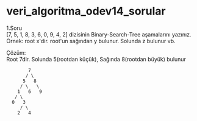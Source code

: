 # veri_algoritma_odev14_sorular

1.Soru<br>
[7, 5, 1, 8, 3, 6, 0, 9, 4, 2] dizisinin Binary-Search-Tree aşamalarını yazınız.
Örnek: root x'dir. root'un sağından y bulunur. Solunda z bulunur vb.

Çözüm:<br>
Root 7dir. Solunda 5(rootdan küçük), Sağında 8(rootdan büyük) bulunur<br>

            7
           / \
          5   8
         / \   \
        1   6   9
       / \
      0   3
         / \
        2   4 

    
